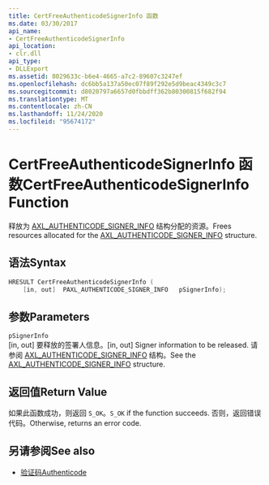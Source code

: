 ```yaml
---
title: CertFreeAuthenticodeSignerInfo 函数
ms.date: 03/30/2017
api_name:
- CertFreeAuthenticodeSignerInfo
api_location:
- clr.dll
api_type:
- DLLExport
ms.assetid: 8029633c-b6e4-4665-a7c2-89607c3247ef
ms.openlocfilehash: dc6bb5a137a50ec07f89f292e5d9beac4349c3c7
ms.sourcegitcommit: d8020797a6657d0fbbdff362b80300815f682f94
ms.translationtype: MT
ms.contentlocale: zh-CN
ms.lasthandoff: 11/24/2020
ms.locfileid: "95674172"
---
```

# <a name="certfreeauthenticodesignerinfo-function"></a><span data-ttu-id="8ebdb-102">CertFreeAuthenticodeSignerInfo 函数</span><span class="sxs-lookup"><span data-stu-id="8ebdb-102">CertFreeAuthenticodeSignerInfo Function</span></span>

<span data-ttu-id="8ebdb-103">释放为 [AXL_AUTHENTICODE_SIGNER_INFO](axl-authenticode-signer-info-structure.md) 结构分配的资源。</span><span class="sxs-lookup"><span data-stu-id="8ebdb-103">Frees resources allocated for the [AXL_AUTHENTICODE_SIGNER_INFO](axl-authenticode-signer-info-structure.md) structure.</span></span>  
  
## <a name="syntax"></a><span data-ttu-id="8ebdb-104">语法</span><span class="sxs-lookup"><span data-stu-id="8ebdb-104">Syntax</span></span>  
  
```cpp  
HRESULT CertFreeAuthenticodeSignerInfo (  
    [in, out]  PAXL_AUTHENTICODE_SIGNER_INFO   pSignerInfo);  
```  
  
## <a name="parameters"></a><span data-ttu-id="8ebdb-105">参数</span><span class="sxs-lookup"><span data-stu-id="8ebdb-105">Parameters</span></span>  

 `pSignerInfo`  
 <span data-ttu-id="8ebdb-106">[in, out] 要释放的签署人信息。</span><span class="sxs-lookup"><span data-stu-id="8ebdb-106">[in, out] Signer information to be released.</span></span> <span data-ttu-id="8ebdb-107">请参阅 [AXL_AUTHENTICODE_SIGNER_INFO](axl-authenticode-signer-info-structure.md) 结构。</span><span class="sxs-lookup"><span data-stu-id="8ebdb-107">See the [AXL_AUTHENTICODE_SIGNER_INFO](axl-authenticode-signer-info-structure.md) structure.</span></span>  
  
## <a name="return-value"></a><span data-ttu-id="8ebdb-108">返回值</span><span class="sxs-lookup"><span data-stu-id="8ebdb-108">Return Value</span></span>  

 <span data-ttu-id="8ebdb-109">如果此函数成功，则返回 `S_OK`。</span><span class="sxs-lookup"><span data-stu-id="8ebdb-109">`S_OK` if the function succeeds.</span></span> <span data-ttu-id="8ebdb-110">否则，返回错误代码。</span><span class="sxs-lookup"><span data-stu-id="8ebdb-110">Otherwise, returns an error code.</span></span>  
  
## <a name="see-also"></a><span data-ttu-id="8ebdb-111">另请参阅</span><span class="sxs-lookup"><span data-stu-id="8ebdb-111">See also</span></span>

- [<span data-ttu-id="8ebdb-112">验证码</span><span class="sxs-lookup"><span data-stu-id="8ebdb-112">Authenticode</span></span>](index.md)
